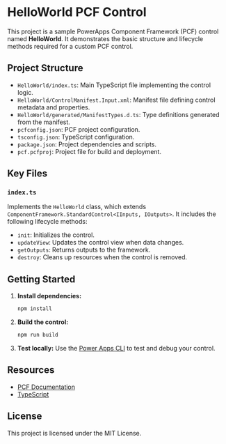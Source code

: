 # HelloWorld PCF Control

This project is a sample PowerApps Component Framework (PCF) control named **HelloWorld**. It demonstrates the basic structure and lifecycle methods required for a custom PCF control.

## Project Structure

- `HelloWorld/index.ts`: Main TypeScript file implementing the control logic.
- `HelloWorld/ControlManifest.Input.xml`: Manifest file defining control metadata and properties.
- `HelloWorld/generated/ManifestTypes.d.ts`: Type definitions generated from the manifest.
- `pcfconfig.json`: PCF project configuration.
- `tsconfig.json`: TypeScript configuration.
- `package.json`: Project dependencies and scripts.
- `pcf.pcfproj`: Project file for build and deployment.

## Key Files

### `index.ts`
Implements the `HelloWorld` class, which extends `ComponentFramework.StandardControl<IInputs, IOutputs>`. It includes the following lifecycle methods:
- `init`: Initializes the control.
- `updateView`: Updates the control view when data changes.
- `getOutputs`: Returns outputs to the framework.
- `destroy`: Cleans up resources when the control is removed.

## Getting Started

1. **Install dependencies:**
   ```sh
   npm install
   ```
2. **Build the control:**
   ```sh
   npm run build
   ```
3. **Test locally:**
   Use the [Power Apps CLI](https://learn.microsoft.com/power-apps/developer/component-framework/overview) to test and debug your control.

## Resources
- [PCF Documentation](https://learn.microsoft.com/power-apps/developer/component-framework/overview)
- [TypeScript](https://www.typescriptlang.org/)

## License
This project is licensed under the MIT License.
